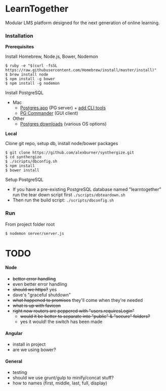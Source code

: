 LearnTogether
===========

Modular LMS platform designed for the next generation of online learning.
  
### Installation

**Prerequisites**

Install Homebrew, Node.js, Bower, Nodemon
```
$ ruby -e "$(curl -fsSL https://raw.githubusercontent.com/Homebrew/install/master/install)"
$ brew install node
$ npm install -g bower
$ npm install -g nodemon
```

Install PostgreSQL 
- Mac  
  - [Postgres.app](http://postgresapp.com/) (PG server) + [add CLI tools](http://postgresapp.com/documentation/cli-tools.html)
  - [PG Commander](https://eggerapps.at/pgcommander/) (GUI client)  
- Other
  - [Postgres downloads](http://www.postgresql.org/download/) (various OS options)  

**Local**

Clone git repo, setup db, install node/bower packages
```
$ git clone https://github.com/alexburner/synthergize.git
$ cd synthergize
$ ./scripts/dbconfig.sh
$ npm install
$ bower install
```

Setup PostgreSQL
- If you have a pre-existing PostgreSQL database named "learntogether" run the tear down script first `./scripts/dbteardown.sh`
- Then run the build script: `./scripts/dbconfig.sh`



### Run

From project folder root
```
$ nodemon server/server.js
```


TODO
===========  

#### Node  
- ~~better error handling~~
- even better error handling
- ~~should we https?~~ yes
- dave's "graceful shutdown"
- ~~what happened to promises~~ they'll come when they're needed
- ~~what is up with favicon~~
- ~~right now routers are peppered with "users.requiresLogin"~~
	- ~~would it be better to separate into "public" & "secure" folders?~~
	- yes it would! the switch has been made

#### Angular  
- install in project
- are we using bower?

#### General
- testing
- should we use grunt/gulp to minify/concat stuff?
- how to names (first, middle, last, full, display)